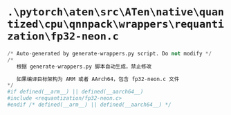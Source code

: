 # `.\pytorch\aten\src\ATen\native\quantized\cpu\qnnpack\wrappers\requantization\fp32-neon.c`

```py
/* Auto-generated by generate-wrappers.py script. Do not modify */
/* 
   根据 generate-wrappers.py 脚本自动生成，禁止修改

   如果编译目标架构为 ARM 或者 AArch64，包含 fp32-neon.c 文件
*/
#if defined(__arm__) || defined(__aarch64__)
#include <requantization/fp32-neon.c>
#endif /* defined(__arm__) || defined(__aarch64__) */
```